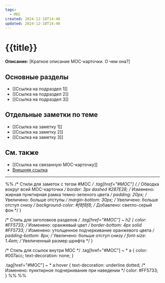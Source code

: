 ```yaml
---
tags:
  - MOC
created: 2024-12-18T14:40
updated: 2024-12-18T14:40
---
```



# {{title}}

**Описание:** [Краткое описание MOC-карточки. О чем она?]

## Основные разделы

- [[Ссылка на подраздел 1]]
- [[Ссылка на подраздел 2]]
- [[Ссылка на подраздел 3]]

## Отдельные заметки по теме

- [[Ссылка на заметку 1]]
- [[Ссылка на заметку 2]]
- [[Ссылка на заметку 3]]

## См. также

- [[Ссылка на связанную MOC-карточку]]
- [Внешняя ссылка](URL)

---

%%
/* Стили для заметок с тегом #MOC */
.tag[href="#MOC"] {
  /* Обводка вокруг всей MOC-карточки */
  border: 3px dashed #287E28; /* Изменено: жирная пунктирная рамка темно-зеленого цвета */
  padding: 20px; /* Увеличено: больше отступы */
  margin-bottom: 30px; /* Увеличено: больше отступ снизу */
  background-color: #f8f8f8; /* Добавлено: светло-серый фон */
}

/* Стиль для заголовков разделов */
.tag[href="#MOC"] ~ h2 {
  color: #FF5733; /* Изменено: оранжевый цвет */
  border-bottom: 4px solid #FF5733; /* Изменено: утолщенное подчеркивание оранжевого цвета */
  padding-bottom: 8px; /* Увеличено: больше отступ снизу */
  font-size: 1.4em; /* Увеличенный размер шрифта */
}

/* Стиль для ссылок внутри MOC */
.tag[href="#MOC"] ~ * a {
  color: #007acc;
  text-decoration: none;
}

.tag[href="#MOC"] ~ * a:hover {
  text-decoration: underline dotted; /* Изменено: пунктирное подчеркивание при наведении */
  color: #FF5733;
}
%%
%%